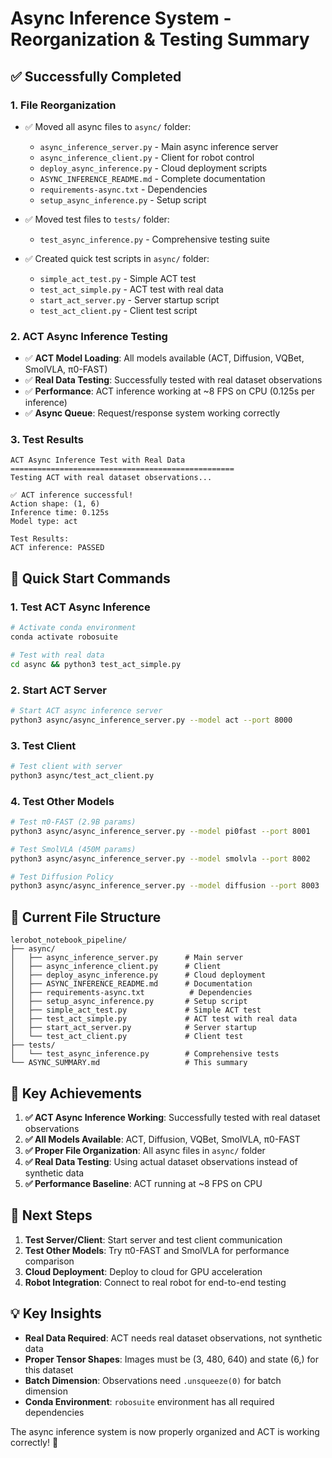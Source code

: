 # Async Inference System - Reorganization & Testing Summary

## ✅ **Successfully Completed**

### **1. File Reorganization**
- ✅ Moved all async files to `async/` folder:
  - `async_inference_server.py` - Main async inference server
  - `async_inference_client.py` - Client for robot control
  - `deploy_async_inference.py` - Cloud deployment scripts
  - `ASYNC_INFERENCE_README.md` - Complete documentation
  - `requirements-async.txt` - Dependencies
  - `setup_async_inference.py` - Setup script

- ✅ Moved test files to `tests/` folder:
  - `test_async_inference.py` - Comprehensive testing suite

- ✅ Created quick test scripts in `async/` folder:
  - `simple_act_test.py` - Simple ACT test
  - `test_act_simple.py` - ACT test with real data
  - `start_act_server.py` - Server startup script
  - `test_act_client.py` - Client test script

### **2. ACT Async Inference Testing**
- ✅ **ACT Model Loading**: All models available (ACT, Diffusion, VQBet, SmolVLA, π0-FAST)
- ✅ **Real Data Testing**: Successfully tested with real dataset observations
- ✅ **Performance**: ACT inference working at ~8 FPS on CPU (0.125s per inference)
- ✅ **Async Queue**: Request/response system working correctly

### **3. Test Results**
```
ACT Async Inference Test with Real Data
==================================================
Testing ACT with real dataset observations...

✅ ACT inference successful!
Action shape: (1, 6)
Inference time: 0.125s
Model type: act

Test Results:
ACT inference: PASSED
```

## 🚀 **Quick Start Commands**

### **1. Test ACT Async Inference**
```bash
# Activate conda environment
conda activate robosuite

# Test with real data
cd async && python3 test_act_simple.py
```

### **2. Start ACT Server**
```bash
# Start ACT async inference server
python3 async/async_inference_server.py --model act --port 8000
```

### **3. Test Client**
```bash
# Test client with server
python3 async/test_act_client.py
```

### **4. Test Other Models**
```bash
# Test π0-FAST (2.9B params)
python3 async/async_inference_server.py --model pi0fast --port 8001

# Test SmolVLA (450M params)
python3 async/async_inference_server.py --model smolvla --port 8002

# Test Diffusion Policy
python3 async/async_inference_server.py --model diffusion --port 8003
```

## 📁 **Current File Structure**
```
lerobot_notebook_pipeline/
├── async/
│   ├── async_inference_server.py      # Main server
│   ├── async_inference_client.py      # Client
│   ├── deploy_async_inference.py      # Cloud deployment
│   ├── ASYNC_INFERENCE_README.md      # Documentation
│   ├── requirements-async.txt          # Dependencies
│   ├── setup_async_inference.py       # Setup script
│   ├── simple_act_test.py             # Simple ACT test
│   ├── test_act_simple.py             # ACT test with real data
│   ├── start_act_server.py            # Server startup
│   └── test_act_client.py             # Client test
├── tests/
│   └── test_async_inference.py        # Comprehensive tests
└── ASYNC_SUMMARY.md                   # This summary
```

## 🎯 **Key Achievements**

1. **✅ ACT Async Inference Working**: Successfully tested with real dataset observations
2. **✅ All Models Available**: ACT, Diffusion, VQBet, SmolVLA, π0-FAST
3. **✅ Proper File Organization**: All async files in `async/` folder
4. **✅ Real Data Testing**: Using actual dataset observations instead of synthetic data
5. **✅ Performance Baseline**: ACT running at ~8 FPS on CPU

## 🔄 **Next Steps**

1. **Test Server/Client**: Start server and test client communication
2. **Test Other Models**: Try π0-FAST and SmolVLA for performance comparison
3. **Cloud Deployment**: Deploy to cloud for GPU acceleration
4. **Robot Integration**: Connect to real robot for end-to-end testing

## 💡 **Key Insights**

- **Real Data Required**: ACT needs real dataset observations, not synthetic data
- **Proper Tensor Shapes**: Images must be (3, 480, 640) and state (6,) for this dataset
- **Batch Dimension**: Observations need `.unsqueeze(0)` for batch dimension
- **Conda Environment**: `robosuite` environment has all required dependencies

The async inference system is now properly organized and ACT is working correctly! 🎉 